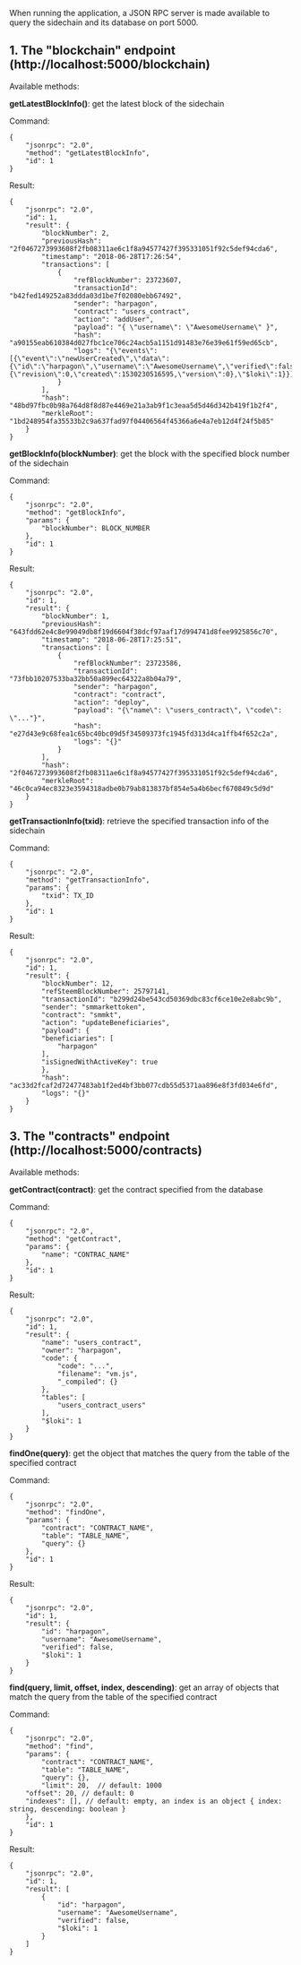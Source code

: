 
When running the application, a JSON RPC server is made available to query the sidechain and its database on port 5000.

 ## 1. The "blockchain" endpoint (http://localhost:5000/blockchain)
Available methods:

**getLatestBlockInfo()**: get the latest block of the sidechain

Command:
```
{
    "jsonrpc": "2.0",
    "method": "getLatestBlockInfo",
    "id": 1
}
```

Result:

```
{
    "jsonrpc": "2.0",
    "id": 1,
    "result": {
        "blockNumber": 2,
        "previousHash": "2f0467273993608f2fb08311ae6c1f8a94577427f395331051f92c5def94cda6",
        "timestamp": "2018-06-28T17:26:54",
        "transactions": [
            {
                "refBlockNumber": 23723607,
                "transactionId": "b42fed149252a83ddda03d1be7f02080ebb67492",
                "sender": "harpagon",
                "contract": "users_contract",
                "action": "addUser",
                "payload": "{ \"username\": \"AwesomeUsername\" }",
                "hash": "a90155eab610384d027fbc1ce706c24acb5a1151d91483e76e39e61f59ed65cb",
                "logs": "{\"events\":[{\"event\":\"newUserCreated\",\"data\":{\"id\":\"harpagon\",\"username\":\"AwesomeUsername\",\"verified\":false,\"meta\":{\"revision\":0,\"created\":1530230516595,\"version\":0},\"$loki\":1}}]}"
            }
        ],
        "hash": "48bd97fbc0b98a764d8f8d87e4469e21a3ab9f1c3eaa5d5d46d342b419f1b2f4",
        "merkleRoot": "1bd248954fa35533b2c9a637fad97f04406564f45366a6e4a7eb12d4f24f5b85"
    }
}
```

**getBlockInfo(blockNumber)**: get the block with the specified block number of the sidechain

Command:
```
{
    "jsonrpc": "2.0",
    "method": "getBlockInfo",
    "params": {
        "blockNumber": BLOCK_NUMBER
    },
    "id": 1
}
```

Result:

```
{
    "jsonrpc": "2.0",
    "id": 1,
    "result": {
        "blockNumber": 1,
        "previousHash": "643fdd62e4c8e99049db8f19d6604f38dcf97aaf17d994741d8fee9925856c70",
        "timestamp": "2018-06-28T17:25:51",
        "transactions": [
            {
                "refBlockNumber": 23723586,
                "transactionId": "73fbb10207533ba32bb50a899ec64322a8b04a79",
                "sender": "harpagon",
                "contract": "contract",
                "action": "deploy",
                "payload": "{\"name\": \"users_contract\", \"code\": \"..."}",
                "hash": "e27d43e9c68fea1c65bc40bc09d5f34509373fc1945fd313d4ca1ffb4f652c2a",
                "logs": "{}"
            }
        ],
        "hash": "2f0467273993608f2fb08311ae6c1f8a94577427f395331051f92c5def94cda6",
        "merkleRoot": "46c0ca94ec8323e3594318adbe0b79ab813837bf854e5a4b6becf670849c5d9d"
    }
}
```

**getTransactionInfo(txid)**: retrieve the specified transaction info of the sidechain

Command:
```
{
    "jsonrpc": "2.0",
    "method": "getTransactionInfo",
    "params": {
        "txid": TX_ID
    },
    "id": 1
}
```

Result:

```
{
    "jsonrpc": "2.0",
    "id": 1,
    "result": {
	    "blockNumber": 12,
	    "refSteemBlockNumber": 25797141,
	    "transactionId": "b299d24be543cd50369dbc83cf6ce10e2e8abc9b",
	    "sender": "smmarkettoken",
	    "contract": "smmkt",
	    "action": "updateBeneficiaries",
	    "payload": {
		"beneficiaries": [
		    "harpagon"
		],
		"isSignedWithActiveKey": true
	    },
	    "hash": "ac33d2fcaf2d72477483ab1f2ed4bf3bb077cdb55d5371aa896e8f3fd034e6fd",
	    "logs": "{}"
	}
}
```

## 3. The "contracts" endpoint (http://localhost:5000/contracts)
Available methods:

**getContract(contract)**: get the contract specified from the database

Command:

```
{
    "jsonrpc": "2.0",
    "method": "getContract",
    "params": {
        "name": "CONTRAC_NAME"
    },
    "id": 1
}
```

Result:

```
{
    "jsonrpc": "2.0",
    "id": 1,
    "result": {
        "name": "users_contract",
        "owner": "harpagon",
        "code": {
            "code": "...",
            "filename": "vm.js",
            "_compiled": {}
        },
        "tables": [
            "users_contract_users"
        ],
        "$loki": 1
    }
}
```

**findOne(query)**: get the object that matches the query from the table of the specified contract

Command:

```
{
    "jsonrpc": "2.0",
    "method": "findOne",
    "params": {
        "contract": "CONTRACT_NAME",
        "table": "TABLE_NAME",
        "query": {}
    },
    "id": 1
}
```

Result:

```
{
    "jsonrpc": "2.0",
    "id": 1,
    "result": {
        "id": "harpagon",
        "username": "AwesomeUsername",
        "verified": false,
        "$loki": 1
    }
}
```

**find(query, limit, offset, index, descending)**: get an array of objects that match the query from the table of the specified contract

Command:

```
{
    "jsonrpc": "2.0",
    "method": "find",
    "params": {
        "contract": "CONTRACT_NAME",
        "table": "TABLE_NAME",
        "query": {},
        "limit": 20,  // default: 1000
	"offset": 20, // default: 0
	"indexes": [], // default: empty, an index is an object { index: string, descending: boolean }
    },
    "id": 1
}
```

Result:

```
{
    "jsonrpc": "2.0",
    "id": 1,
    "result": [
        {
            "id": "harpagon",
            "username": "AwesomeUsername",
            "verified": false,
            "$loki": 1
        }
    ]
}
```